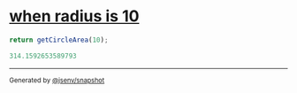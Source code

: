 # [when radius is 10](../../circle_area.test.js#L17)

```js
return getCircleArea(10);
```

```js
314.1592653589793
```

---

<sub>
  Generated by <a href="https://github.com/jsenv/core/tree/main/packages/tooling/snapshot">@jsenv/snapshot</a>
</sub>
